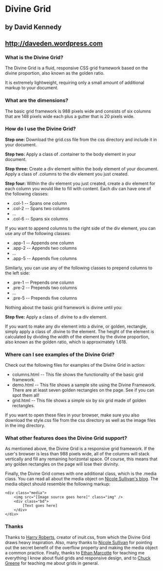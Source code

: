 # Divine Grid
## by David Kennedy
## http://daveden.wordpress.com

### What is the Divine Grid?

The Divine Grid is a fluid, responsive CSS grid framework based on the divine proportion, also known as the golden ratio.

It is extremely lightweight, requiring only a small amount of additional markup to your document.

### What are the dimensions?

The basic grid framework is 988 pixels wide and consists of six columns that are 148 pixels wide each plus a gutter that is 20 pixels wide.

### How do I use the Divine Grid?

**Step one:** Download the grid.css file from the css directory and include it in your document.

**Step two:** Apply a class of .container to the body element in your document.

**Step three:** Create a div element within the body element of your document. Apply a class of .columns to the div element you just created.

**Step four:** Within the div element you just created, create a div element for each column you would like to fill with content. Each div can have one of the following classes:

* .col-1 -- Spans one column
* .col-2 -- Spans two columns
* ...
* .col-6 -- Spans six columns

If you want to append columns to the right side of the div element, you can use any of the following classes:

* .app-1 -- Appends one column
* .app-2 -- Appends two columns
* ...
* .app-5 -- Appends five columns

Similarly, you can use any of the following classes to prepend columns to the left side:

* .pre-1 -- Prepends one column
* .pre-2 -- Prepends two columns
* ...
* .pre-5 -- Prepends five columns

Nothing about the basic grid framework is divine until you:

**Step five:** Apply a class of .divine to a div element.

If you want to make any div element into a divine, or golden, rectangle, simply apply a class of .divine to the element. The height of the element is calculated by dividing the width of the element by the divine proportion, also known as the golden ratio, which is approximately 1.618.

### Where can I see examples of the Divine Grid?

Check out the following files for examples of the Divine Grid in action:

* columns.html -- This file shows the functionality of the basic grid framework.
* demo.html -- This file shows a sample site using the Divine Framework. There are at least seven golden rectangles on the page. See if you can spot them all!
* grid.html -- This file shows a simple six by six grid made of golden rectangles.

If you want to open these files in your browser, make sure you also download the style.css file from the css directory as well as the image files in the img directory.

### What other features does the Divine Grid support?

As mentioned above, the Divine Grid is a responsive grid framework. If the user's browser is less than 988 pixels wide, all of the columns will stack vertically and fill any remaining horizontal space. Of course, this means that any golden rectangles on the page will lose their divinity.

Finally, the Divine Grid comes with one additional class, which is the .media class. You can read all about the media object on [Nicole Sullivan's blog](http://www.stubbornella.org/content/2010/06/25/the-media-object-saves-hundreds-of-lines-of-code/). The media object should resemble the following markup:

    <div class="media">
		<img src="[Image source goes here]" class="img" />
		<div class="bd">
			[Text goes here]
		</div>
	</div>

### Thanks

Thanks to [Harry Roberts](http://www.csswizardry.com/), creator of inuit.css, from which the Divine Grid draws heavy inspiration. Also, many thanks to [Nicole Sullivan](http://www.stubbornella.org/) for pointing out the secret benefit of the overflow property and making the media object a common practice. Finally, thanks to [Ethan Marcotte](http://www.unstoppablerobotninja.com/) for teaching me everything I know about fluid grids and responsive design, and to [Chuck Greene](http://www.ideabook.com/tutorials/page_layout/the_grid_an_invisible_framewor.html) for teaching me about grids in general.